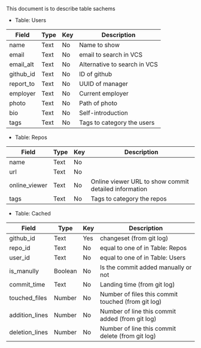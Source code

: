 This document is to describe table sachems

* Table: Users

Field  | Type  | Key   | Description
-------| ----- | ----- | -----------
name   | Text  | No    | Name to show
email  | Text  | No    | email to search in VCS
email_alt   | Text  | No    | Alternative to search in VCS
github_id | Text | No | ID of github
report_to | Text | No | UUID of manager
employer | Text | No | Current employer
photo | Text | No | Path of photo
bio | Text | No | Self-introduction
tags | Text | No | Tags to category the users

* Table: Repos

Field  | Type  | Key   | Description
-------| ----- | ----- | -----------
name   | Text  | No    |
url  | Text  | No    |
online_viewer | Text | No | Online viewer URL to show commit detailed information
tags | Text | No | Tags to category the repos

* Table: Cached

Field  | Type  | Key   | Description
-------| ----- | ----- | -----------
github_id | Text   | Yes    | changeset (from git log)
repo_id | Text | No | equal to one of in Table: Repos
user_id | Text | No | equal to one of in Table: Users
is_manully | Boolean | No | Is the commit added manually or not
commit_time | Text | No | Landing time (from git log)
touched_files | Number | No | Number of files this commit touched (from git log)
addition_lines | Number | No | Number of line this commit added (from git log)
deletion_lines | Number | No | Number of line this commit delete (from git log)
